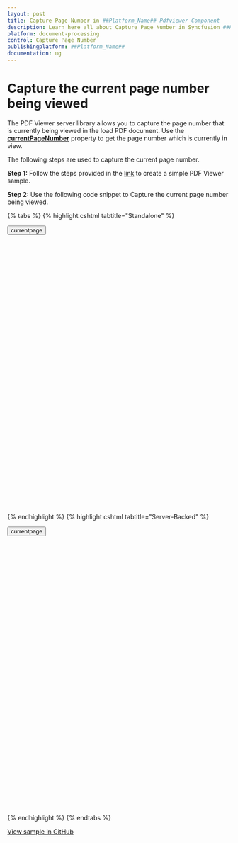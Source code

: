 ```yaml
---
layout: post
title: Capture Page Number in ##Platform_Name## Pdfviewer Component
description: Learn here all about Capture Page Number in Syncfusion ##Platform_Name## Pdfviewer component of Syncfusion Essential JS 2 and more.
platform: document-processing
control: Capture Page Number
publishingplatform: ##Platform_Name##
documentation: ug
---
```


# Capture the current page number being viewed

The PDF Viewer server library allows you to capture the page number that is currently being viewed in the load PDF document. Use the [**currentPageNumber**](https://ej2.syncfusion.com/javascript/documentation/api/pdfviewer/#currentpagenumber) property to get the page number which is currently in view.

The following steps are used to capture the current page number.

**Step 1:** Follow the steps provided in the [link](https://help.syncfusion.com/document-processing/pdf/pdf-viewer/asp-net-core/getting-started) to create a simple PDF Viewer sample.

**Step 2:** Use the following code snippet to Capture the current page number being viewed.


{% tabs %}
{% highlight cshtml tabtitle="Standalone" %}

<button onclick="currentPage()">currentpage</button>

<div style="width:100%;height:600px">
    <ejs-pdfviewer
        id="pdfviewer"
        documentPath="https://cdn.syncfusion.com/content/pdf/pdf-succinctly.pdf">
    </ejs-pdfviewer>
</div>

<script>
    function currentPage() {
        var viewer = document.getElementById('pdfviewer').ej2_instances[0];
        var pageNumber = viewer.currentPageNumber;
        alert("current page number is" + pageNumber);
    }
</script>

{% endhighlight %}
{% highlight cshtml tabtitle="Server-Backed" %}

<button onclick="currentPage()">currentpage</button>

<div style="width:100%;height:600px">
    <ejs-pdfviewer
        id="pdfviewer"
        documentPath="https://cdn.syncfusion.com/content/pdf/pdf-succinctly.pdf"
        serviceUrl='/Index'>
    </ejs-pdfviewer>
</div>

<script>
    function currentPage() {
        var viewer = document.getElementById('pdfviewer').ej2_instances[0];
        var pageNumber = viewer.currentPageNumber;
        alert("current page number is" + pageNumber);
    }
</script>

{% endhighlight %}
{% endtabs %}

[View sample in GitHub](https://github.com/SyncfusionExamples/asp-core-pdf-viewer-examples/tree/master/How%20to/Capture%20the%20current%20page%20number)
